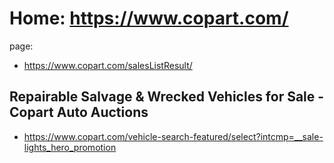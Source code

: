 # Home: https://www.copart.com/


page:
- https://www.copart.com/salesListResult/

## Repairable Salvage & Wrecked Vehicles for Sale - Copart Auto Auctions
- https://www.copart.com/vehicle-search-featured/select?intcmp=__sale-lights_hero_promotion
